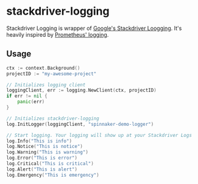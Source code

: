 # stackdriver-logging

Stackdriver Logging is wrapper of [Google's Stackdriver Loogging](https://cloud.google.com/logging/). It's heavily inspired by [Prometheus' logging](https://github.com/prometheus/common/blob/master/log).

## Usage
```go
ctx := context.Background()
projectID := "my-awesome-project"

// Initializes logging client
loggingClient, err := logging.NewClient(ctx, projectID)
if err != nil {
    panic(err)
}

// Initializes stackdriver-logging
log.InitLogger(loggingClient, "spinnaker-demo-logger")

// Start logging. Your logging will show up at your Stackdriver Logs
log.Info("This is info")
log.Notice("This is notice")
log.Warning("This is warning")
log.Error("This is error")
log.Critical("This is critical")
log.Alert("This is alert")
log.Emergency("This is emergency")
```
